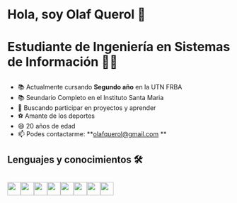 # Hola, soy Olaf Querol 👋 <h1>   Estudiante de Ingeniería en Sistemas de Información 👨‍💻<h2>  
  * 📚 Actualmente cursando **Segundo año** en la UTN FRBA
  * 📚 Seundario Completo en el Instituto Santa Maria
  * 👯 Buscando participar en proyectos y aprender
  * ⚽ Amante de los deportes
  * 😄 20 años de edad
  * 📫 Podes contactarme:  **olafquerol@gmail.com ** 
## Lenguajes y conocimientos 🛠 <h2> <img src="https://img2.freepng.es/20171217/033/letter-c-png-5a36954d474e54.1991877715135266052921.jpg" width="30" height="30" /><img src="https://2.bp.blogspot.com/-DrHDBZWMWC0/WyLLvXElCpI/AAAAAAAAACg/BpyMuVGLcaQJ3ur3HgsVqcgZ_di2-Qb1QCLcBGAs/s1600/c-plus-plus-logo.png" width="30" height="30" /><img src="https://stileex.xyz/wp-content/uploads/2019/03/1-software-Windows-10-logo-1-1.jpg" width="30" height="30" /><img src="https://1000marcas.net/wp-content/uploads/2020/02/logo-GitHub.png" width="30" height="30" /><img src="https://miro.medium.com/max/325/1*zzvdRmHGGXONZpuQ2FeqsQ.png" width="30" height="30" /><img src="https://jonmircha.com/img/blog/vscode.png" width="30" height="30" /><img src="https://www.ardilu.com/wp-content/uploads/2020/06/Word-2019.png" width="30" height="30" /><img src="https://i2.wp.com/unimooc.com/wp-content/uploads/2018/01/excel-logo.jpg?fit=1280%2C720&ssl=1" width="30" height="30" />
 
